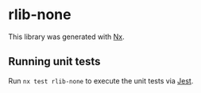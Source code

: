 # rlib-none

This library was generated with [Nx](https://nx.dev).

## Running unit tests

Run `nx test rlib-none` to execute the unit tests via [Jest](https://jestjs.io).
